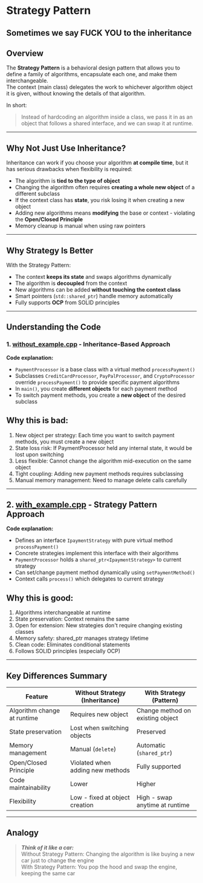 # Strategy Pattern
## Sometimes we say FUCK YOU to the inheritance

## Overview

The **Strategy Pattern** is a behavioral design pattern that allows you to define a family of algorithms, encapsulate each one, and make them interchangeable.  
The context (main class) delegates the work to whichever algorithm object it is given, without knowing the details of that algorithm.

In short:

> Instead of hardcoding an algorithm inside a class, we pass it in as an object that follows a shared interface, and we can swap it at runtime.

---

## Why Not Just Use Inheritance?

Inheritance can work if you choose your algorithm **at compile time**, but it has serious drawbacks when flexibility is required:

- The algorithm is **tied to the type of object**
- Changing the algorithm often requires **creating a whole new object** of a different subclass
- If the context class has **state**, you risk losing it when creating a new object
- Adding new algorithms means **modifying** the base or context - violating the **Open/Closed Principle**
- Memory cleanup is manual when using raw pointers

---

## Why Strategy Is Better

With the Strategy Pattern:
- The context **keeps its state** and swaps algorithms dynamically
- The algorithm is **decoupled** from the context
- New algorithms can be added **without touching the context class**
- Smart pointers (`std::shared_ptr`) handle memory automatically
- Fully supports **OCP** from SOLID principles

---

## Understanding the Code

### 1. [without_example.cpp](./without_example.cpp) - Inheritance-Based Approach 

**Code explanation:**
- `PaymentProcessor` is a base class with a virtual method `processPayment()`
- Subclasses `CreditCardProcessor`, `PayPalProcessor`, and `CryptoProcessor` override `processPayment()` to provide specific payment algorithms
- In `main()`, you create **different objects** for each payment method
- To switch payment methods, you create a **new object** of the desired subclass


## Why this is bad:

1. New object per strategy: Each time you want to switch payment methods, you must create a new object
2. State loss risk: If PaymentProcessor held any internal state, it would be lost upon switching
3. Less flexible: Cannot change the algorithm mid-execution on the same object
4. Tight coupling: Adding new payment methods requires subclassing
5. Manual memory management: Need to manage delete calls carefully

---

## 2. [with_example.cpp](./with_example.cpp) - Strategy Pattern Approach

**Code explanation:**

- Defines an interface `IpaymentStrategy` with pure virtual method `processPayment()`
- Concrete strategies implement this interface with their algorithms
- `PaymentProcessor` holds a `shared_ptr<IpaymentStrategy>` to current strategy
- Can set/change payment method dynamically using `setPaymentMethod()`
- Context calls `process()` which delegates to current strategy


## Why this is good:

1. Algorithms interchangeable at runtime
2. State preservation: Context remains the same
3. Open for extension: New strategies don't require changing existing classes
4. Memory safety: shared_ptr manages strategy lifetime
5. Clean code: Eliminates conditional statements
6. Follows SOLID principles (especially OCP)

---

## Key Differences Summary
| Feature | Without Strategy (Inheritance) | With Strategy (Pattern) |
|---------|-------------------------------|-------------------------|
| Algorithm change at runtime | Requires new object | Change method on existing object |
| State preservation | Lost when switching objects | Preserved |
| Memory management | Manual (`delete`) | Automatic (`shared_ptr`) |
| Open/Closed Principle | Violated when adding new methods | Fully supported |
| Code maintainability | Lower | Higher |
| Flexibility | Low - fixed at object creation | High - swap anytime at runtime |

---

## Analogy
>***Think of it like a car:*** \
>Without Strategy Pattern: Changing the algorithm is like buying a new car just to change the engine\
>With Strategy Pattern: You pop the hood and swap the engine, keeping the same car